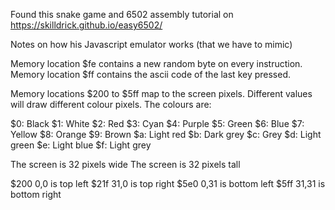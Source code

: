 Found this snake game and 6502 assembly tutorial on https://skilldrick.github.io/easy6502/

Notes on how his Javascript emulator works (that we have to mimic)

Memory location $fe contains a new random byte on every instruction.
Memory location $ff contains the ascii code of the last key pressed.

Memory locations $200 to $5ff map to the screen pixels. Different values will
draw different colour pixels. The colours are:

$0: Black
$1: White
$2: Red
$3: Cyan
$4: Purple
$5: Green
$6: Blue
$7: Yellow
$8: Orange
$9: Brown
$a: Light red
$b: Dark grey
$c: Grey
$d: Light green
$e: Light blue
$f: Light grey

The screen is 32 pixels wide
The screen is 32 pixels tall

$200 0,0 is top left
$21f 31,0 is top right
$5e0 0,31 is bottom left
$5ff 31,31 is bottom right

